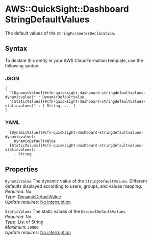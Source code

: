 # AWS::QuickSight::Dashboard StringDefaultValues<a name="aws-properties-quicksight-dashboard-stringdefaultvalues"></a>

The default values of the `StringParameterDeclaration`\.

## Syntax<a name="aws-properties-quicksight-dashboard-stringdefaultvalues-syntax"></a>

To declare this entity in your AWS CloudFormation template, use the following syntax:

### JSON<a name="aws-properties-quicksight-dashboard-stringdefaultvalues-syntax.json"></a>

```
{
  "[DynamicValue](#cfn-quicksight-dashboard-stringdefaultvalues-dynamicvalue)" : DynamicDefaultValue,
  "[StaticValues](#cfn-quicksight-dashboard-stringdefaultvalues-staticvalues)" : [ String, ... ]
}
```

### YAML<a name="aws-properties-quicksight-dashboard-stringdefaultvalues-syntax.yaml"></a>

```
  [DynamicValue](#cfn-quicksight-dashboard-stringdefaultvalues-dynamicvalue):
    DynamicDefaultValue
  [StaticValues](#cfn-quicksight-dashboard-stringdefaultvalues-staticvalues):
    - String
```

## Properties<a name="aws-properties-quicksight-dashboard-stringdefaultvalues-properties"></a>

`DynamicValue` <a name="cfn-quicksight-dashboard-stringdefaultvalues-dynamicvalue"></a>
The dynamic value of the `StringDefaultValues`\. Different defaults displayed according to users, groups, and values mapping\.  
_Required_: No  
_Type_: [DynamicDefaultValue](aws-properties-quicksight-dashboard-dynamicdefaultvalue.md)  
_Update requires_: [No interruption](https://docs.aws.amazon.com/AWSCloudFormation/latest/UserGuide/using-cfn-updating-stacks-update-behaviors.html#update-no-interrupt)

`StaticValues` <a name="cfn-quicksight-dashboard-stringdefaultvalues-staticvalues"></a>
The static values of the `DecimalDefaultValues`\.  
_Required_: No  
_Type_: List of String  
_Maximum_: `50000`  
_Update requires_: [No interruption](https://docs.aws.amazon.com/AWSCloudFormation/latest/UserGuide/using-cfn-updating-stacks-update-behaviors.html#update-no-interrupt)
